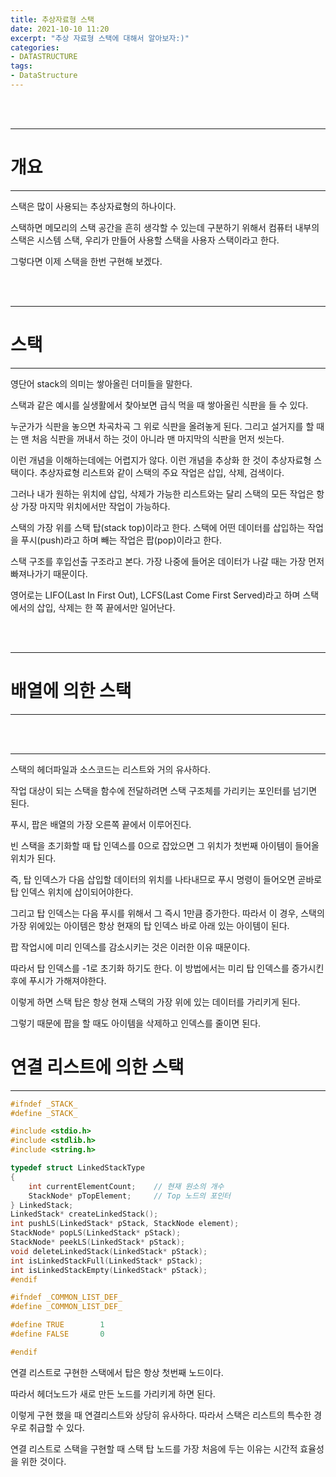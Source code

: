 ```yaml
---
title: 추상자료형 스택
date: 2021-10-10 11:20
excerpt: "추상 자료형 스택에 대해서 알아보자:)"
categories:
- DATASTRUCTURE
tags:
- DataStructure
---
```



<br />
<br />

---

# 개요

---

스택은 많이 사용되는 추상자료형의 하나이다.

스택하면 메모리의 스택 공간을 흔히 생각할 수 있는데 구분하기 위해서 컴퓨터 내부의 스택은 시스템 스택, 우리가 만들어 사용할 스택을 사용자 스택이라고 한다.

그렇다면 이제 스택을 한번 구현해 보겠다.

<br />
<br />

---

# 스택

---

영단어 stack의 의미는 쌓아올린 더미들을 말한다. 

스택과 같은 예시를 실생활에서 찾아보면 급식 먹을 때 쌓아올린 식판을 들 수 있다.

누군가가 식판을 놓으면 차곡차곡 그 위로 식판을 올려놓게 된다. 그리고 설거지를 할 때는 맨 처음 식판을 꺼내서 하는 것이 아니라 맨 마지막의 식판을 먼저 씻는다.

이런 개념을 이해하는데에는 어렵지가 않다. 이런 개념을 추상화 한 것이 추상자료형 스택이다. 추상자료형 리스트와 같이 스택의 주요 작업은 삽입, 삭제, 검색이다.

그러나 내가 원하는 위치에 삽입, 삭제가 가능한 리스트와는 달리 스택의 모든 작업은 항상 가장 마지막 위치에서만 작업이 가능하다.

스택의 가장 위를 스택 탑(stack top)이라고 한다. 스택에 어떤 데이터를 삽입하는 작업을 푸시(push)라고 하며 빼는 작업은 팝(pop)이라고 한다.

스택 구조를 후입선출 구조라고 본다. 가장 나중에 들어온 데이터가 나갈 때는 가장 먼저 빠져나가기 때문이다.

영어로는 LIFO(Last In First Out), LCFS(Last Come First Served)라고 하며 스택에서의 삽입, 삭제는 한 쪽 끝에서만 일어난다.

<br />
<br />

---

# 배열에 의한 스택

---

<br />
<br />

---

스택의 헤더파일과 소스코드는 리스트와 거의 유사하다.

작업 대상이 되는 스택을 함수에 전달하려면 스택 구조체를 가리키는 포인터를 넘기면 된다.

푸시, 팝은 배열의 가장 오른쪽 끝에서 이루어진다. 

빈 스택을 초기화할 때 탑 인덱스를 0으로 잡았으면 그 위치가 첫번째 아이템이 들어올 위치가 된다.

즉, 탑 인덱스가 다음 삽입할 데이터의 위치를 나타내므로 푸시 명령이 들어오면 곧바로 탑 인덱스 위치에 삽이되어야한다.

그리고 탑 인덱스는 다음 푸시를 위해서 그 즉시 1만큼 증가한다. 따라서 이 경우, 스택의 가장 위에있는 아이템은  항상 현재의 탑 인덱스 바로 아래 있는 아이템이 된다.

팝 작업시에 미리 인덱스를 감소시키는 것은 이러한 이유 때문이다.

따라서 탑 인덱스를 -1로 초기화 하기도 한다. 이 방법에서는 미리 탑 인덱스를 증가시킨 후에 푸시가 가해져야한다.

이렇게 하면 스택 탑은 항상 현재 스택의 가장 위에 있는 데이터를 가리키게 된다.

그렇기 때문에 팝을 할 때도 아이템을 삭제하고 인덱스를 줄이면 된다.






# 연결 리스트에 의한 스택

---

```c
#ifndef _STACK_
#define _STACK_

#include <stdio.h>
#include <stdlib.h>
#include <string.h>

typedef struct LinkedStackType
{
	int currentElementCount;	// 현재 원소의 개수
	StackNode* pTopElement;		// Top 노드의 포인터
} LinkedStack;
LinkedStack* createLinkedStack();
int pushLS(LinkedStack* pStack, StackNode element);
StackNode* popLS(LinkedStack* pStack);
StackNode* peekLS(LinkedStack* pStack);
void deleteLinkedStack(LinkedStack* pStack);
int isLinkedStackFull(LinkedStack* pStack);
int isLinkedStackEmpty(LinkedStack* pStack);
#endif

#ifndef _COMMON_LIST_DEF_
#define _COMMON_LIST_DEF_

#define TRUE		1
#define FALSE		0

#endif
```

연결 리스트로 구현한 스택에서 탑은 항상 첫번째 노드이다.

따라서 헤더노드가 새로 만든 노드를 가리키게 하면 된다.

이렇게 구현 했을 때 연결리스트와 상당히 유사하다. 따라서 스택은 리스트의 특수한 경우로 취급할 수 있다.

연결 리스트로 스택을 구현할 때 스택 탑 노드를 가장 처음에 두는 이유는 시간적 효율성을 위한 것이다.

